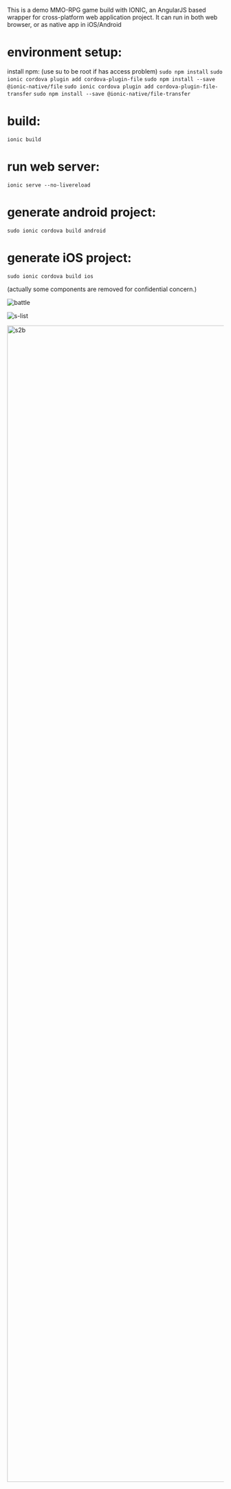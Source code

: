 This is a demo MMO-RPG game build with IONIC, an AngularJS based wrapper for cross-platform web application project.
It can run in both web browser, or as native app in iOS/Android

# environment setup:
install npm: (use su to be root if has access problem)
`sudo npm install`
`sudo ionic cordova plugin add cordova-plugin-file`
`sudo npm install --save @ionic-native/file`
`sudo ionic cordova plugin add cordova-plugin-file-transfer`
`sudo npm install --save @ionic-native/file-transfer`

# build:
`ionic build`

# run web server:
`ionic serve --no-livereload`

# generate android project:
`sudo ionic cordova build android`

# generate iOS project:
`sudo ionic cordova build ios`

(actually some components are removed for confidential concern.)

![battle](https://github.com/user-attachments/assets/f9e43351-8a6c-4158-926c-88d97e2e833c)

![s-list](https://github.com/user-attachments/assets/2a77e425-5f4d-4de3-bd60-7dbd1a94d428)

<img width="1242" height="2688" alt="s2b" src="https://github.com/user-attachments/assets/6d0d9950-a495-4df9-9d57-53fe7332da23" />

